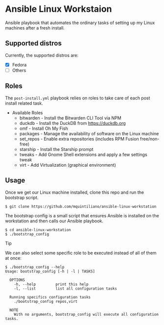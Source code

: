 # Ansible Linux Workstaion

Ansible playbook that automates the ordinary tasks of setting up my Linux machines after a fresh install.

## Supported distros

Currently, the supported distros are:

- [x] Fedora
- [ ] Others

## Roles

The `post-install.yml` playbook relies on roles to take care of each post install related task.

- Available Roles
  - bitwarden   - Install the Bitwarden CLI Tool via NPM
  - duckdb      - Install the DuckDB from https://duckdb.org
  - omf         - Install Oh My Fish
  - packages    - Manage the availability of software on the Linux machine 
  - set_repos   - Enable extra repositories (includes RPM Fusion free/non-free)
  - starship    - Install the Starship prompt
  - tweaks      - Add Gnome Shell extensions and apply a few settings tweak
  - virt        - Add Virtualization (graphical environment)

## Usage

Once we get our Linux machine installed, clone this repo and run the bootstrap script. 
```
$ git clone https://github.com/mquintiliano/ansible-linux-workstation
```
The bootstrap config is a small script that ensures Ansible is installed on the workstation and then calls our Ansible playbook.
```
$ cd ansible-linux-workstation
$ ./bootstrap_config
```
> [!TIP]
> We can also select some specific role to be executed instead of all of them at once: 
```
$ ./bootstrap_config --help
Usage: bootstrap_config [-h | -l | TASKS]
  
  OPTIONS
    -h, --help         print this help
    -l, --list         list all configuration tasks

  Running specifics configuration tasks
    ./bootstrap_config repos,virt

  NOTE
    With no arguments, bootstrap_config will execute all configuration tasks.
```




